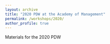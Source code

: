 ```yaml
---
layout: archive
title: "2020 PDW at the Academy of Management"
permalink: /workshops/2020/
author_profile: true
---
```

Materials for the 2020 PDW 
